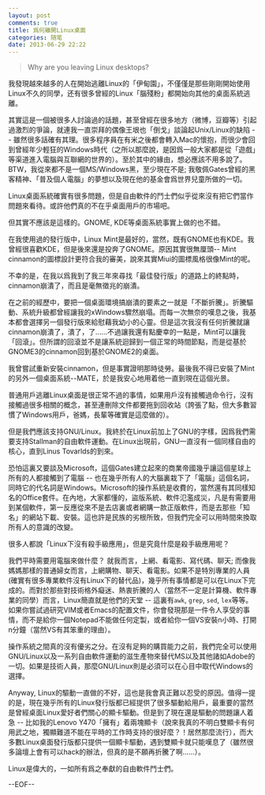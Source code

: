 ```yaml
---
layout: post
comments: true
title: 爲何離開Linux桌面
categories: 随笔
date: 2013-06-29 22:22
---
```


> Why are you leaving Linux desktops?

我發現越來越多的人在開始逃離Linux的「伊甸園」，不僅僅是那些剛剛開始使用Linux不久的同學，还有很多曾經的Linux「腦殘粉」都開始向其他的桌面系統逃離。

其實這是一個被很多人討論過的話題，甚至曾經在很多地方（微博，豆瓣等）引起過激烈的爭論，就連我一直崇拜的偶像王垠也「倒戈」談論起Unix/Linux的缺陷 -- 雖然很多話確有其理。很多程序員在有米之後都會轉入Mac的懷抱，而很少會回到曾經年少輕狂的Windows時代（之所以那麼說，是因爲一般大家都是從「遊戲」等渠道進入電腦與互聯網的世界的）。至於其中的緣由，想必應該不用多說了。BTW，我從來都不是一個MS/Windows黑，至少現在不是; 我敬佩Gates曾經的黑客精神、「普及個人電腦」的夢想以及現在他的基金會爲世界兒童所做的一切。

Linux桌面系統確實有很多問題，但是自由軟件的鬥士們似乎從來沒有把它們當作問題來看待。或許他們真的不在乎桌面用戶的市場吧。

但其實不應該是這樣的。GNOME, KDE等桌面系統事實上做的也不錯。

在我使用過的發行版中，Linux Mint是最好的，當然，既有GNOME也有KDE。我曾經很喜歡KDE，但是後來還是投奔了GNOME。原因其實很無厘頭-- Mint cinnamon的圖標設計更符合我的審美，說來其實Miui的圖標風格很像Mint的呢。

不幸的是，在我以爲我到了我三年來尋找「最佳發行版」的道路上的終點時，cinnamon崩潰了，而且是毫無徵兆的崩潰。

在之前的經歷中，要把一個桌面環境搞崩潰的要素之一就是「不斷折騰」。折騰驅動、系統升級都曾經讓我的xWindows驟然崩塌。而每一次無奈的嘆息之後，我基本都會選擇另一個發行版來給慰藉我幼小的心靈。但是這次我沒有任何折騰就讓cinnamon崩潰了，潰了，了……不過讓我還有點慶幸的一點是，Mint可以讓我「回滾」。但所謂的回滾並不是讓系統迴歸到一個正常的時間節點，而是從基於GNOME3的cinnamon回到基於GNOME2的桌面。

我曾嘗試重新安裝cinnamon，但是事實證明那時徒勞。最後我不得已安裝了Mint的另外一個桌面系統--MATE，於是我安心地用着他一直到現在這個光景。

普通用戶逃離Linux桌面是很正常不過的事情，如果用戶沒有接觸過命令行，沒有接觸過很多相關的概念，甚至連刪除文件都要拖到回收站（誇張了點，但大多數習慣了Windows用戶，爸媽，長輩等確實是這麼做的）。

但是我們應該支持GNU/Linux。我終於在Linux前加上了GNU的字樣，因爲我們需要支持Stallman的自由軟件運動。在Linux出現前，GNU一直沒有一個同樣自由的核心，直到Linus Tovarlds的到來。

恐怕這裏又要談及Microsoft，這個Gates建立起來的商業帝國幾乎讓這個星球上所有的人都接觸到了電腦 -- 也在幾乎所有人的大腦裏栽下了「電腦」這個名詞，同時它的代名詞是Windows。Microsoft的操作系統是收費的，當然還有其同樣知名的Office套件。在內地，大家都懂的，盜版系統、軟件氾濫成災，凡是有需要用到某個軟件，第一反應從來不是去店裏或者網購一款正版軟件，而是去那些「知名」的網站下載、安裝。這也許是民族的劣根所致，但我們完全可以用時間來換取所有人的意識的改變。

很多人都說「Linux下沒有殺手級應用」，但是究竟什麼是殺手級應用呢？

我們平時需要用電腦來做什麼？ 就我而言，上網、看電影、寫代碼、聊天; 而像我媽媽那樣的普通婦女而言，上網購物、聊天、看電影。如果不是特別專業的人員(確實有很多專業軟件沒有Linux下的替代品)，幾乎所有事情都是可以在Linux下完成的。而對於那些對技術格外癡迷、熱衷折騰的人（當然不一定是計算機、軟件專業的同學）而言，Linux簡直就是他們的天堂 -- 這裏有`awk`, `grep`, `sed`, `lex`等等。如果你嘗試過研究VIM或者Emacs的配置文件，你會發現那是一件令人享受的事情，而不是給你一個Notepad不能做任何定製，或者給你一個VS安裝n小時、打開n分鐘（當然VS有其笨重的理由）。

操作系統之間真的沒有優劣之分。在沒有足夠的購買能力之前，我們完全可以使用GNU/Linux以及一系列自由軟件運動的滋生產物來替代MS以及其他諸如Adobe的一切。如果是技術人員，那麼GNU/Linux則是必須可以在心目中取代Windows的選擇。

Anyway, Linux的驅動一直做的不好，這也是我會真正難以忍受的原因。值得一提的是，現在幾乎所有的Linux發行版都已經提供了很多驅動給用戶，最重要的當然是曾經桌面Linux愛好者們關心的顯卡驅動。但是到了現在還是驅動的問題讓人着急 -- 比如我的Lenovo Y470「擁有」着兩塊顯卡（說來我真的不明白雙顯卡有何用武之地，獨顯難道不能在平時的工作時支持的很好麼？！居然那麼流行），而大多數Linux桌面發行版都只提供一個顯卡驅動，遇到雙顯卡就只能嘆息了（雖然很多論壇上會有可以hack的辦法，但真的是不願再折騰了啊……）。

Linux是偉大的，一如所有爲之奉獻的自由軟件鬥士們。


--EOF--
